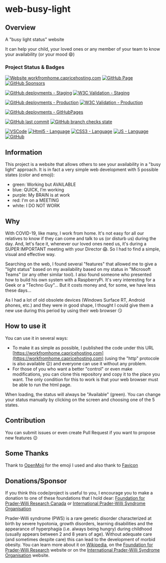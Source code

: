 # web-busy-light

## Overview

A "busy light status" website

It can help your child, your loved ones or any member of your team to know your availability (or your mood :smile:)

### Project Status & Badges

[![Website workfromhome.capricehosting.com](https://img.shields.io/website-up-down-green-red/https/workfromhome.capricehosting.com.svg?label=WebSite)](https://workfromhome.capricehosting.com)
[![GitHub Page](https://img.shields.io/website-up-down-green-red/https/alexchapar.github.io/web-busy-light.svg?label=GitHub%20Page&logo=github)](https://alexchapar.github.io/web-busy-light)
[![GitHub Sponsors](https://img.shields.io/github/sponsors/alexchapar?logo=github-sponsors&logoColor=white)](#donations-sponsor)

[![GitHub deployments - Staging](https://img.shields.io/github/deployments/alexchapar/web-busy-light/staging?label=staging&logo=github-actions&logoColor=white)](https://github.com/alexchapar/web-busy-light/deployments/activity_log?environment=staging)
[![W3C Validation - Staging](https://img.shields.io/w3c-validation/html?targetUrl=https%3A%2F%2Fstaging.workfromhome.capricehosting.com%2F&label=staging&logo=w3c&logoColor=white)](https://validator.w3.org/nu/?doc=https%3A%2F%2Fstaging.workfromhome.capricehosting.com%2F)

[![GitHub deployments - Production](https://img.shields.io/github/deployments/alexchapar/web-busy-light/production?label=production&logo=github-actions&logoColor=white)](https://github.com/alexchapar/web-busy-light/deployments/activity_log?environment=production)
[![W3C Validation - Production](https://img.shields.io/w3c-validation/html?targetUrl=https%3A%2F%2Fworkfromhome.capricehosting.com%2F&label=production&logo=w3c&logoColor=white)](https://validator.w3.org/nu/?doc=https%3A%2F%2Fworkfromhome.capricehosting.com%2F)

[![GitHub deployments - GitHubPages](https://img.shields.io/github/deployments/alexchapar/web-busy-light/staging?label=github-pages&logo=github-actions&logoColor=white)](https://alexchapar.github.io/web-busy-light/)

[![GitHub last commit](https://img.shields.io/github/last-commit/alexchapar/web-busy-light/master?logo=git&logoColor=white)](https://github.com/alexchapar/web-busy-light/commits/master)
[![GitHub branch checks state](https://img.shields.io/github/checks-status/alexchapar/web-busy-light/master?label=status%20-%20master&logo=git&logoColor=white)](https://github.com/alexchapar/web-busy-light)

[![VSCode](https://img.shields.io/badge/VS%20Code-success?logo=visual-studio-code&logoColor=white)](https://github.com/alexchapar/web-busy-light)
[![Html5 - Language](https://img.shields.io/badge/HTML-important?logo=html5&logoColor=white)](https://github.com/alexchapar/web-busy-light)
[![CSS3 - Language](https://img.shields.io/badge/CSS-informational?logo=css3&logoColor=white)](https://github.com/alexchapar/web-busy-light)
[![JS - Language](https://img.shields.io/badge/JS-yellow?logo=javascript&logoColor=white)](https://github.com/alexchapar/web-busy-light)
[![GitHub](https://img.shields.io/github/license/alexchapar/web-busy-light)](https://github.com/alexchapar/web-busy-light/blob/master/LICENSE)

## Information

This project is a website that allows others to see your availability in a "busy light" approach. It is in fact a very simple web development with 5 possible states (color and emoji):

- green: Working but AVAILABLE
- blue: QUICK, I'm working
- purple: My BRAIN is at work
- red: I'm on a MEETING
- white: I DO NOT WORK

## Why

With COVID-19, like many, I work from home. It's not easy for all our relatives to know if they can come and talk to us (or disturb us) during the day. And, let's face it, whenever our loved ones need us, it's during a SUPER IMPORTANT meeting with your Director :scream:. So I had to find a simple, visual and effective way.

Searching on the web, I found several "features" that allowed me to give a "light status" based on my availability based on my status in "Microsoft Teams" (or any other similar tool).  I also found someone who presented how to build his own system with a RaspberryPi. It's very interesting for a Geek or a "Techno Guy"... But it costs money and, for some, we have less these days...

As I had a lot of old obsolete devices (Windows Surface RT, Android phones, etc.) and they were in good shape, I thought I could give them a new use during this period by using their web browser :smirk:

## How to use it

You can use it in several ways:

- To make it as simple as possible, I published the code under this URL [https://workfromhome.capricehosting.com](https://workfromhome.capricehosting.com) (using the "http" protocole is also available :wink:) and everyone can use it without any problem.
- For those of you who want a better "control" or even make modifications, you can clone this repository and copy it to the place you want. The only condition for this to work is that your web browser must be able to run the html page.

When loading, the status will always be "Available" (green). You can change your status manually by clicking on the screen and choosing one of the 5 states.

## Contribution

You can submit issues or even create Pull Request if you want to propose new features :wink:

## Some Thanks

Thank to [OpenMoji](https://openmoji.org/library/#group=smileys-emotion) for the emoji I used and also thank to [Favicon](https://favicon.io/emoji-favicons/necktie/)

## Donations/Sponsor

If you think this code/project is useful to you, I encourage you to make a donation to one of these foundations that I hold dear: [Foundation for Prader-Willi Research Canada](https://www.fpwr.ca/donate/) or [International Prader-Willi Syndrome Organisation](https://ipwso.org/make-a-donation/)

Prader-Willi syndrome (PWS) is a rare genetic disorder characterized at birth by severe hypotonia, growth disorders, learning disabilities and the appearance of hyperphagia (i.e. always being hungry) during childhood (usually appears between 2 and 8 years of age). Without adequate care (and sometimes despite care) this can lead to the development of morbid obesity. You can learn more about it on [Wikipedia](https://en.wikipedia.org/wiki/Prader%E2%80%93Willi_syndrome), on the [Foundation for Prader-Willi Research](https://www.fpwr.org/) website or on the [International Prader-Willi Syndrome Organisation](https://ipwso.org/) website.

